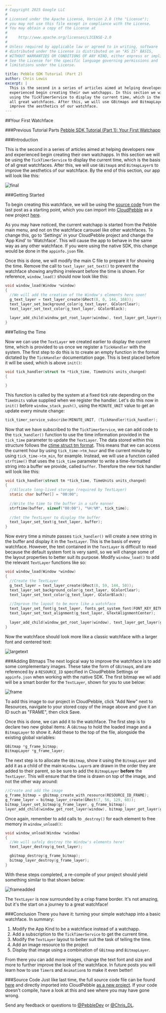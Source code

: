 ```yaml
---
# Copyright 2025 Google LLC
#
# Licensed under the Apache License, Version 2.0 (the "License");
# you may not use this file except in compliance with the License.
# You may obtain a copy of the License at
#
#     http://www.apache.org/licenses/LICENSE-2.0
#
# Unless required by applicable law or agreed to in writing, software
# distributed under the License is distributed on an "AS IS" BASIS,
# WITHOUT WARRANTIES OR CONDITIONS OF ANY KIND, either express or implied.
# See the License for the specific language governing permissions and
# limitations under the License.

title: Pebble SDK Tutorial (Part 2)
author: Chris Lewis
excerpt: |
  This is the second in a series of articles aimed at helping developers new and
  experienced begin creating their own watchapps. In this section we will be
  using the TickTimerService to display the current time, which is the basis of
  all great watchfaces. After this, we will use GBitmaps and BitmapLayers to
  improve the aesthetics of our watchface.
---
```


##Your First Watchface

###Previous Tutorial Parts
[Pebble SDK Tutorial (Part 1): Your First Watchapp](/blog/2014/06/10/Pebble-SDK-Tutorial-1/)

###Introduction

This is the second in a series of articles aimed at helping developers new and
experienced begin creating their own watchapps. In this section we will be using
the ``TickTimerService`` to display the current time, which is the basis of all
great watchfaces. After this, we will use ``GBitmap``s and ``BitmapLayer``s to
improve the aesthetics of our watchface. By the end of this section, our app
will look like this:

![final](/images/blog/tut_2_frame_added.png "final")



###Getting Started

To begin creating this watchface, we will be using the 
[source code](https://gist.github.com/C-D-Lewis/a911f0b053260f209390) from the 
last post as a starting point, which you can import into 
[CloudPebble]({{site.links.cloudpebble}}) as a new project 
[here](https://cloudpebble.net/ide/gist/a911f0b053260f209390). 

As you may have noticed, the current watchapp is started from the Pebble main
menu, and not on the watchface carousel like other watchfaces. To change this,
go to 'Settings' in your CloudPebble project and change the 'App Kind' to
'Watchface'. This will cause the app to behave in the same way as any other
watchface. If you were using the native SDK, this change would be done in the
`appinfo.json` file.

Once this is done, we will modify the main C file to prepare it for showing the
time. Remove the call to ``text_layer_set_text()`` to prevent the watchface
showing anything irrelevant before the time is shown. For reference,
`window_load()` should now look like this:

```c
void window_load(Window *window)
{
  //We will add the creation of the Window's elements here soon!
  g_text_layer = text_layer_create(GRect(0, 0, 144, 168));
  text_layer_set_background_color(g_text_layer, GColorClear);
  text_layer_set_text_color(g_text_layer, GColorBlack);
 
  layer_add_child(window_get_root_layer(window), text_layer_get_layer(g_text_layer));
}
```

###Telling the Time

Now we can use the ``TextLayer`` we created earlier to display the current time,
which is provided to us once we register a ``TickHandler`` with the system. The
first step to do this is to create an empty function in the format dictated by
the ``TickHandler`` documentation page. This is best placed before it will be
used, which is above `init()`:

```c
void tick_handler(struct tm *tick_time, TimeUnits units_changed)
{

}
```

This function is called by the system at a fixed tick rate depending on the
``TimeUnits`` value supplied when we register the handler. Let's do this now in
`init()` before ``window_stack_push()``, using the ``MINUTE_UNIT`` value to get
an update every minute change:

```c
tick_timer_service_subscribe(MINUTE_UNIT, (TickHandler)tick_handler);
```

Now that we have subscribed to the ``TickTimerService``, we can add code to the 
`tick_handler()` function to use the time information provided in the 
`tick_time` parameter to update the ``TextLayer``. The data stored within this 
structure follows the 
[ctime struct tm format](http://www.cplusplus.com/reference/ctime/tm/). This 
means that we can access the current hour by using `tick_time->tm_hour` and the
current minute by using `tick_time->tm_min`, for example. Instead, we will use a
function called `strftime()` that uses the `tick_time` parameter to write a
time-formatted string into a buffer we provide, called `buffer`. Therefore the
new tick handler will look like this:

```c
void tick_handler(struct tm *tick_time, TimeUnits units_changed)
{
  //Allocate long-lived storage (required by TextLayer)
  static char buffer[] = "00:00";
  
  //Write the time to the buffer in a safe manner
  strftime(buffer, sizeof("00:00"), "%H:%M", tick_time);
  
  //Set the TextLayer to display the buffer
  text_layer_set_text(g_text_layer, buffer);
}
```

Now every time a minute passes `tick_handler()` will create a new string in the
buffer and display it in the ``TextLayer``. This is the basis of every
watchface. However, the text contained in the ``TextLayer`` is difficult to read
because the default system font is very samll, so we will change some of the
layout properties to better suit its purpose. Modify `window_load()` to add the
relevant ``TextLayer`` functions like so:

```c
void window_load(Window *window)
{
  //Create the TextLayer
  g_text_layer = text_layer_create(GRect(0, 59, 144, 50));
  text_layer_set_background_color(g_text_layer, GColorClear);
  text_layer_set_text_color(g_text_layer, GColorBlack);
  
  //Improve the layout to be more like a watchface
  text_layer_set_font(g_text_layer, fonts_get_system_font(FONT_KEY_BITHAM_42_BOLD));
  text_layer_set_text_alignment(g_text_layer, GTextAlignmentCenter);
 
  layer_add_child(window_get_root_layer(window), text_layer_get_layer(g_text_layer));
}
``` 

Now the watchface should look more like a classic watchface with a larger font
and centered text:

![largetext](/images/blog/tut_2_largetext.png "large text")

###Adding Bitmaps
The next logical way to improve the watchface is to add some complementary
images. These take the form of ``GBitmap``s, and are referenced by a
`RESOURCE_ID` specified in CloudPebble Settings or `appinfo.json` when working
with the native SDK. The first bitmap we wil add will be a smart border for the
``TextLayer``, shown for you to use below:

![frame](/images/blog/tut_2_frame.png "frame")

To add this image to our project in CloudPebble, click "Add New" next to
Resources, navigate to your stored copy of the image above and give it an ID
such as "FRAME", then click Save.

Once this is done, we can add it to the watchface. The first step is to declare
two new global items: A ``GBitmap`` to hold the loaded image and a
``BitmapLayer`` to show it. Add these to the top of the file, alongside the
existing global variables:

```c
GBitmap *g_frame_bitmap;
BitmapLayer *g_frame_layer;
```

The next step is to allocate the ``GBitmap``, show it using the ``BitmapLayer``
and add it as a child of the main ``Window``. ``Layer``s are drawn in the order
they are added to their parent, so be sure to add the ``BitmapLayer`` **before**
the ``TextLayer``. This will ensure that the time is drawn on top of the image,
and not the other way around:

```c
//Create and add the image
g_frame_bitmap = gbitmap_create_with_resource(RESOURCE_ID_FRAME);
g_frame_layer = bitmap_layer_create(GRect(7, 56, 129, 60));
bitmap_layer_set_bitmap(g_frame_layer, g_frame_bitmap);
layer_add_child(window_get_root_layer(window), bitmap_layer_get_layer(g_frame_layer));
```

Once again, remember to add calls to `_destroy()` for each element to free
memory in `window_unload()`:

```c
void window_unload(Window *window)
{
  //We will safely destroy the Window's elements here!
  text_layer_destroy(g_text_layer);

  gbitmap_destroy(g_frame_bitmap);
  bitmap_layer_destroy(g_frame_layer);
}
```

With these steps completed, a re-compile of your project should yield something
similar to that shown below:

![frameadded](/images/blog/tut_2_frame_added.png "frame added")

The ``TextLayer`` is now surrounded by a crisp frame border. It's not amazing,
but it's the start on a journey to a great watchface!

###Conclusion
There you have it: turning your simple watchapp into a basic watchface. In
summary:

1. Modify the App Kind to be a watchface instead of a watchapp.
2. Add a subscription to the ``TickTimerService`` to get the current time.
3. Modify the ``TextLayer`` layout to better suit the task of telling the time.
4. Add an image resource to the project
5. Display that image using a combination of ``GBitmap`` and ``BitmapLayer``.

From there you can add more images, change the text font and size and more to
further improve the look of the watchface. In future posts you will learn how to
use ``Timer``s and ``Animation``s to make it even better!

###Source Code
Just like last time, the full source code file can be found 
[here](https://gist.github.com/C-D-Lewis/17eb11ab355950595ca2) and directly 
imported into CloudPebble 
[as a new project](https://cloudpebble.net/ide/gist/17eb11ab355950595ca2). If 
your code doesn't compile, have a look at this and see where you may have gone 
wrong. 

Send any feedback or questions to [@PebbleDev](http://twitter.com/PebbleDev) or 
[@Chris_DL](http://twitter.com/Chris_DL).


